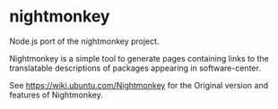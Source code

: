 # nightmonkey
Node.js port of the nightmonkey project.

Nightmonkey is a simple tool to generate pages containing links to the translatable descriptions of packages appearing in software-center.

See https://wiki.ubuntu.com/Nightmonkey for the Original version and features of Nightmonkey.
